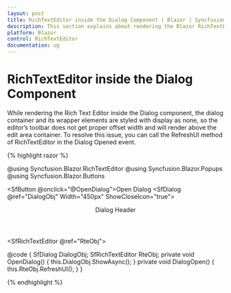 ```yaml
---
layout: post
title: RichTextEditor inside the Dialog Component | Blazor | Syncfusion
description: This section explains about rendering the Blazor RichTextEditor component inside the Dialog component.
platform: Blazor
control: RichTextEditor
documentation: ug
---
```


# RichTextEditor inside the Dialog Component

While rendering the Rich Text Editor inside the Dialog component, the dialog container and its wrapper elements are styled with display as none, so the editor’s toolbar does not get proper offset width and will render above the edit area container. To resolve this issue, you can call the RefreshUI method of RichTextEditor in the Dialog Opened event.

{% highlight razor %}

@using Syncfusion.Blazor.RichTextEditor
@using Syncfusion.Blazor.Popups
@using Syncfusion.Blazor.Buttons

<SfButton @onclick="@OpenDialog">Open Dialog</SfButton>
<SfDialog @ref="DialogObj" Width="450px" ShowCloseIcon="true">
    <DialogEvents Opened="@DialogOpen"></DialogEvents>
    <DialogTemplates>
        <Header>
            <div>Dialog Header</div>
        </Header>
        <Content>
            <SfRichTextEditor @ref="RteObj">
            </SfRichTextEditor>
        </Content>
    </DialogTemplates>
</SfDialog>

@code {
    SfDialog DialogObj;
    SfRichTextEditor RteObj;
    private void OpenDialog()
    {
        this.DialogObj.ShowAsync();
    }
    private void DialogOpen()
    {
        this.RteObj.RefreshUI();
    }
} 

{% endhighlight %}
